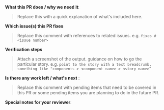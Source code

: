 **What this PR does / why we need it**:

> Replace this with a quick explanation of what's included here. 

**Which issue(s) this PR fixes** 

> Replace this comment with references to related issues.
> e.g. `fixes #<issue number>`

**Verification steps** 

> Attach a screenshot of the output.
> guidance on how to go the particular story.
> e.g. `point to the story with a text breadcrumb, something like "components > <component name> > <story name>”`

**Is there any work left / what's next** :

> Replace this comment with pending items that need to be covered in this PR or some pending items you are planning to do in the future PR.

**Special notes for your reviewer**:
